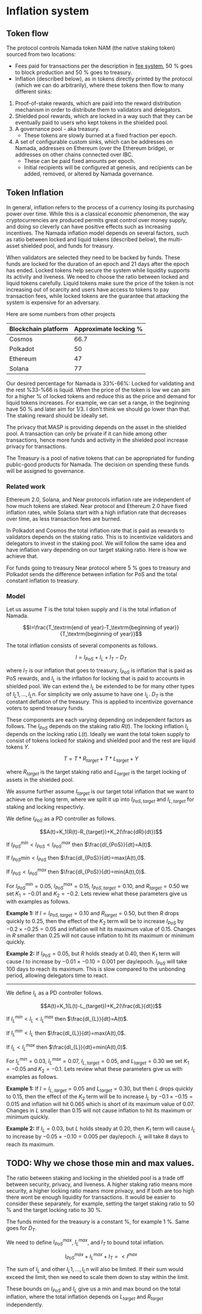 # Inflation system

## Token flow

The protocol controls Namada token NAM (the native staking token) sourced from two locations:

- Fees paid for transactions per the description in [fee system](../ledger/fee-system.md), 50 % goes to block production and 50 % goes to treasury.  
- Inflation (described below), as in tokens directly printed by the protocol (which we can do arbitrarily), where these tokens then flow to many different sinks:

1. Proof-of-stake rewards, which are paid into the reward distribution mechanism in order to distribute them to validators and delegators.
2. Shielded pool rewards, which are locked in a way such that they can be eventually paid to users who kept tokens in the shielded pool.
3. A governance pool - aka treasury.
    - These tokens are slowly burned at a fixed fraction per epoch.
4. A set of configurable custom sinks, which can be addresses on Namada, addresses on Ethereum (over the Ethereum bridge), or addresses on other chains connected over IBC.
    - These can be paid fixed amounts per epoch.
    - Initial recipients will be configured at genesis, and recipients can be added, removed, or altered by Namada governance.

## Token Inflation
In general, inflation refers to the process of a currency losing its purchasing power over time. While this is a classical economic phenomenon, the way cryptocurrencies are produced permits great control over money supply, and doing so cleverly can have positive effects such as increasing incentives. The Namada inflation model depends on several factors, such as ratio between locked and liquid tokens (described below), the multi-asset shielded pool, and funds for treasury. 

When validators are selected they need to be backed by funds. These funds are locked for the duration of an epoch and 21 days after the epoch has ended. Locked tokens help secure the system while liquidity supports its activity and liveness. We need to choose the ratio between locked and liquid tokens carefully. Liquid tokens make sure the price of the token is not increasing out of scarcity and users have access to tokens to pay transaction fees, while locked tokens are the guarantee that attacking the system is expensive for an adversary. 

Here are some numbers from other projects

| Blockchain platform | Approximate locking %       |
|--------------------------------------------------|------|
| Cosmos                                           | 66.7 |
| Polkadot                                         | 50   |
| Ethereum                                         | 47   |
| Solana                                           | 77   |


Our desired percentage for Namada is 33%-66%: Locked for validating and the rest %33-%66 is liquid. When the price of the token is low we can aim for a higher % of locked tokens and reduce this as the price and demand for liquid tokens increases. For example, we can set a range, in the beginning have 50 % and later aim for 1/3. I don't think we should go lower than that. The staking reward should be ideally set. 


<!--## Inflation rates for popular platforms
_insert table here_
Solana has the following model where the inflation that is produced for rewards is independent of the staking ratio:
1. Define a starting inflation rate for year 1.
2. The inflation rate decreases thereon at a fixed pace until it reaches a desired rate.
3. Once this desired rate is attained, the inflation rate remains constant.

In Polkadot and Cosmos the total inflation rate that is paid as rewards to validators depends on the staking ratio. This is to incentivize validators and delegators to invest in the staking pool. We will follow the same idea and have inflation vary depending on our target staking ratio. Here is how we achieve that. -->

The privacy that MASP is providing depends on the asset in the shielded pool. A transaction can only be private if it can hide among other transactions, hence more funds and activity in the shielded pool increase privacy for transactions. 

The Treasury is a pool of native tokens that can be appropriated for funding public-good products for Namada. The decision on spending these funds will be assigned to governance. 

### Related work
Ethereum 2.0, Solana, and Near protocols inflation rate are independent of how much tokens are staked. Near protocol and Ethereum 2.0 have fixed inflation rates, while Solana start with a high inflation rate that decreases over time, as less transaction fees are burned. 

In Polkadot and Cosmos the total inflation rate that is paid as rewards to validators depends on the staking ratio. This is to incentivize validators and delegators to invest in the staking pool. We will follow the same idea and have inflation vary depending on our target staking ratio. Here is how we achieve that. 

For funds going to treasury Near protocol where 5 % goes to treasury and Polkadot sends the difference between inflation for PoS and the total constant inflation to treasury.

###  Model

Let us assume $T$ is the total token supply and $I$ is the total inflation of Namada. 

$$I=\frac{T_\textrm{end of year}-T_\textrm{beginning of year}}{T_\textrm{beginning of year}}$$

The total inflation consists of several components as follows. 

$$I=I_{PoS}+I_L+I_T-D_T$$

where $I_T$ is our inflation that goes to treasury, $I_{PoS}$ is inflation that is paid as PoS rewards, and $I_L$ is the inflation for locking that is paid to accounts in shielded pool. We can extend the $I_L$ be extended to be for many other types of $I_L1,...,I_Ln$. For simplicity we only assume to have one $I_L$. $D_T$ is the constant deflation of the treasury. This is applied to incentivize governance voters to spend treasury funds. 

These components are each varying depending on independent factors as follows. The $I_{PoS}$ depends on the staking ratio $R(t)$. The locking inflation $I_L$ depends on the locking ratio $L(t)$. Ideally we want the total token supply to consist of tokens locked for staking and shielded pool and the rest are liquid tokens $Y$. 

$$T=T*R_{target}+T*L_{target}+Y$$

where $R_{target}$ is the target staking ratio and $L_{target}$ is the target locking of assets in the shielded pool.
  
We assume further assume $I_{target}$ is our target total inflation that we want to achieve on the long term, where we split it up into $I_{PoS,target}$ and $I_{L,target}$ for staking and locking respectivly. 

We define $I_{PoS}$ as a PD controller as follows. 

$$A(t)=K_1(R(t)-R_{target})+K_2(\frac{dR}{dt})$$

If $I_{PoS}^{min}< I_{PoS}< I_{PoS}^{max}$ then $\frac{dI_{PoS}}{dt}=A(t)$.

If $I_{PoS}{min}< I_{PoS}$ then $\frac{dI_{PoS}}{dt}=max(A(t),0$.

If $I_{PoS}< I_{PoS}^{max}$ then $\frac{dI_{PoS}}{dt}=min(A(t),0)$.

For $I_{PoS}^{min}=0.05$, $I_{PoS}^{max}=0.15$, $I_{PoS,target}=0.10$, and $R_{target}=0.50$ we set $K_1=-0.01$ and $K_2=-0.2$. Lets review what these parameters give us with examples as follows. 

**Example 1:** If $I= I_{PoS,target}=0.10$ and $R_{target}=0.50$, but then $R$ drops quickly to $0.25$, then the effect of the $K_2$ term will be to increase $I_{PoS}$ by $-0.2 \times -0.25=0.05$ and inflation will hit its maximum value of $0.15$. Changes in $R$ smaller than $0.25$ will not cause inflation to hit its maximum or minimum quickly.

**Example 2:** If $I_{PoS}=0.05$, but $R$ holds steady at $0.40$, then $K_1$ term will cause $I$ to increase by $-0.01 \times -0.10=0.001$ per day/epoch. $I_{PoS}$ will take 100 days to reach its maximum. This is slow compared to the unbonding period, allowing delegators time to react.


---

We define $I_{L}$ as a PD controller follows. 

$$A(t)=K_1(L(t)-L_{target})+K_2(\frac{dL}{dt})$$

If $I_{L}^{min}< I_{L}< I_{L}^{max}$ then $\frac{dI_{L}}{dt}=A(t)$.

If $I_{L}^{min}< I_{L}$ then $\frac{dI_{L}}{dt}=max(A(t),0$.

If $I_{L}< I_{L}^{max}$ then $\frac{dI_{L}}{dt}=min(A(t),0)$.

For $I_{L}^{min}=0.03$, $I_{L}^{max}=0.07$, $I_{L,target}=0.05$, and $L_{target}=0.30$ we set $K_1=-0.05$ and $K_2=-0.1$. Lets review what these parameters give us with examples as follows. 

**Example 1:** If $I= I_{L,target}=0.05$ and $L_{target}=0.30$, but then $L$ drops quickly to $0.15$, then the effect of the $K_2$ term will be to increase $I_L$ by $-0.1 \times -0.15=0.015$ and inflation will hit $0.065$ which is short of its maximum value of $0.07$. Changes in $L$ smaller than $0.15$ will not cause inflation to hit its maximum or minimum quickly.

**Example 2:** If $I_{L}=0.03$, but $L$ holds steady at $0.20$, then $K_1$ term will cause $I_L$ to increase by $-0.05 \times -0.10=0.005$ per day/epoch. $I_{L}$ will take 8 days to reach its maximum. 

TODO: Why we chose those min and max values. 
---

The ratio between staking and locking in the shielded pool is a trade off between security, privacy, and liveness. A higher staking ratio means more security, a higher locking ratio means more privacy, and if both are too high there wont be enough liquidity for transactions. It would be easier to consider these separately, for example, setting the target staking ratio to 50 % and the target locking ratio to 30 %. 

The funds minted for the treasury is a constant %, for example 1 %. Same goes for $D_T$. 

We need to define $I_{PoS}^{max}$, $I_{L}^{max}$, and $I_{T}$ to bound total inflation. 

$$I_{PoS}^{max}+I_{L}^{max}+I_T=< I^{max}$$

The sum of $I_L$ and other $I_L1, ..., I_Ln$ will also be limited. If their sum would exceed the limit, then we need to scale them down to stay within the limit. 

These bounds on $I_{PoS}$ and $I_L$ give us a min and max bound on the total inflation, where the total inflation depends on $L_{target}$ and $R_{target}$ independently. 


